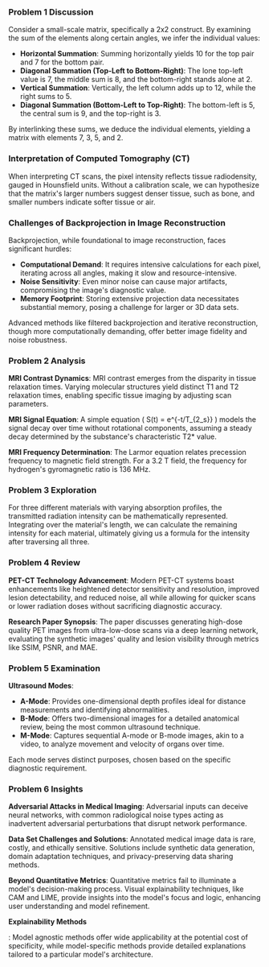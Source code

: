### Problem 1 Discussion

Consider a small-scale matrix, specifically a 2x2 construct. By examining the sum of the elements along certain angles, we infer the individual values:

- **Horizontal Summation**: Summing horizontally yields 10 for the top pair and 7 for the bottom pair.
- **Diagonal Summation (Top-Left to Bottom-Right)**: The lone top-left value is 7, the middle sum is 8, and the bottom-right stands alone at 2.
- **Vertical Summation**: Vertically, the left column adds up to 12, while the right sums to 5.
- **Diagonal Summation (Bottom-Left to Top-Right)**: The bottom-left is 5, the central sum is 9, and the top-right is 3.

By interlinking these sums, we deduce the individual elements, yielding a matrix with elements 7, 3, 5, and 2.

### Interpretation of Computed Tomography (CT)

When interpreting CT scans, the pixel intensity reflects tissue radiodensity, gauged in Hounsfield units. Without a calibration scale, we can hypothesize that the matrix's larger numbers suggest denser tissue, such as bone, and smaller numbers indicate softer tissue or air.

### Challenges of Backprojection in Image Reconstruction

Backprojection, while foundational to image reconstruction, faces significant hurdles:

- **Computational Demand**: It requires intensive calculations for each pixel, iterating across all angles, making it slow and resource-intensive.
- **Noise Sensitivity**: Even minor noise can cause major artifacts, compromising the image's diagnostic value.
- **Memory Footprint**: Storing extensive projection data necessitates substantial memory, posing a challenge for larger or 3D data sets.

Advanced methods like filtered backprojection and iterative reconstruction, though more computationally demanding, offer better image fidelity and noise robustness.

### Problem 2 Analysis

**MRI Contrast Dynamics**:
MRI contrast emerges from the disparity in tissue relaxation times. Varying molecular structures yield distinct T1 and T2 relaxation times, enabling specific tissue imaging by adjusting scan parameters.

**MRI Signal Equation**:
A simple equation \( S(t) = e^{-t/T_{2_s}} \) models the signal decay over time without rotational components, assuming a steady decay determined by the substance's characteristic T2* value.

**MRI Frequency Determination**:
The Larmor equation relates precession frequency to magnetic field strength. For a 3.2 T field, the frequency for hydrogen's gyromagnetic ratio is 136 MHz.

### Problem 3 Exploration

For three different materials with varying absorption profiles, the transmitted radiation intensity can be mathematically represented. Integrating over the material's length, we can calculate the remaining intensity for each material, ultimately giving us a formula for the intensity after traversing all three.

### Problem 4 Review

**PET-CT Technology Advancement**:
Modern PET-CT systems boast enhancements like heightened detector sensitivity and resolution, improved lesion detectability, and reduced noise, all while allowing for quicker scans or lower radiation doses without sacrificing diagnostic accuracy.

**Research Paper Synopsis**:
The paper discusses generating high-dose quality PET images from ultra-low-dose scans via a deep learning network, evaluating the synthetic images' quality and lesion visibility through metrics like SSIM, PSNR, and MAE.

### Problem 5 Examination

**Ultrasound Modes**:

- **A-Mode**: Provides one-dimensional depth profiles ideal for distance measurements and identifying abnormalities.
- **B-Mode**: Offers two-dimensional images for a detailed anatomical review, being the most common ultrasound technique.
- **M-Mode**: Captures sequential A-mode or B-mode images, akin to a video, to analyze movement and velocity of organs over time.

Each mode serves distinct purposes, chosen based on the specific diagnostic requirement.

### Problem 6 Insights

**Adversarial Attacks in Medical Imaging**:
Adversarial inputs can deceive neural networks, with common radiological noise types acting as inadvertent adversarial perturbations that disrupt network performance.

**Data Set Challenges and Solutions**:
Annotated medical image data is rare, costly, and ethically sensitive. Solutions include synthetic data generation, domain adaptation techniques, and privacy-preserving data sharing methods.

**Beyond Quantitative Metrics**:
Quantitative metrics fail to illuminate a model's decision-making process. Visual explainability techniques, like CAM and LIME, provide insights into the model's focus and logic, enhancing user understanding and model refinement.

**Explainability Methods**

:
Model agnostic methods offer wide applicability at the potential cost of specificity, while model-specific methods provide detailed explanations tailored to a particular model's architecture.
